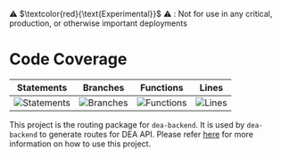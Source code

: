 
⚠️ $\textcolor{red}{\text{Experimental}}$ ⚠️ : Not for use in any critical, production, or otherwise important deployments

# Code Coverage

| Statements                                                                         | Branches                                                                      | Functions                                                                        | Lines                                                                   |
| ---------------------------------------------------------------------------------- | ----------------------------------------------------------------------------- | -------------------------------------------------------------------------------- | ----------------------------------------------------------------------- |
| ![Statements](https://img.shields.io/badge/statements-99.29%25-brightgreen.svg?style=flat) | ![Branches](https://img.shields.io/badge/branches-84.61%25-yellow.svg?style=flat) | ![Functions](https://img.shields.io/badge/functions-98.96%25-brightgreen.svg?style=flat) | ![Lines](https://img.shields.io/badge/lines-99.21%25-brightgreen.svg?style=flat) |


This project is the routing package for `dea-backend`. It is used by `dea-backend` to generate routes for DEA API. Please refer [here](../dea-backend/README.md) for more information on how to use this project.
